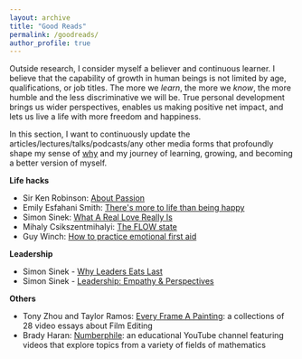 ```yaml
---
layout: archive
title: "Good Reads"
permalink: /goodreads/
author_profile: true
---
```


Outside research, I consider myself a believer and continuous learner. 
I believe that the capability of growth in human beings is not limited by age, qualifications, or job titles. 
The more we *learn*, the more we *know*, the more humble and the less discriminative we will be. 
True personal development brings us wider perspectives, enables us making positive net impact, and lets us live a life with more freedom and happiness.

In this section, I want to continuously update the articles/lectures/talks/podcasts/any other media forms that profoundly shape my sense of [why](https://simonsinek.com/books/start-with-why/) 
and my journey of learning, growing, and becoming a better version of myself.


**Life hacks**
* Sir Ken Robinson: [About Passion](https://www.youtube.com/watch?v=-M8Hl5MUr8w)
* Emily Esfahani Smith: [There's more to life than being happy](https://www.youtube.com/watch?v=y9Trdafp83U)
* Simon Sinek: [What A Real Love Really Is](https://www.youtube.com/watch?v=01ZCnCXpG4A)
* Mihaly Csikszentmihalyi: [The FLOW state](https://www.youtube.com/watch?v=I_u-Eh3h7Mo)
* Guy Winch: [How to practice emotional first aid](https://www.youtube.com/watch?v=F2hc2FLOdhI)

**Leadership**
* Simon Sinek - [Why Leaders Eats Last](https://www.youtube.com/watch?v=ReRcHdeUG9Y)
* Simon Sinek - [Leadership: Empathy & Perspectives](https://www.youtube.com/watch?v=RyTQ5-SQYTo)

**Others**
* Tony Zhou and Taylor Ramos: [Every Frame A Painting](https://www.youtube.com/c/everyframeapainting): a collections of 28 video essays about Film Editing 
* Brady Haran: [Numberphile](https://www.youtube.com/c/numberphile/featured): an educational YouTube channel featuring videos that explore topics from a variety of fields of mathematics

